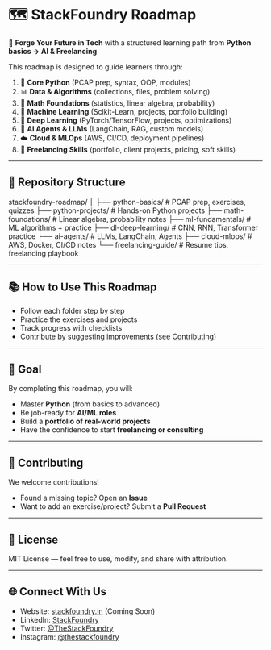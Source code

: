 # 🗺️ StackFoundry Roadmap
🚀 **Forge Your Future in Tech** with a structured learning path from **Python basics → AI & Freelancing**  

This roadmap is designed to guide learners through:  
1. 🐍 **Core Python** (PCAP prep, syntax, OOP, modules)  
2. 📊 **Data & Algorithms** (collections, files, problem solving)  
3. 🔢 **Math Foundations** (statistics, linear algebra, probability)  
4. 🤖 **Machine Learning** (Scikit-Learn, projects, portfolio building)  
5. 🧠 **Deep Learning** (PyTorch/TensorFlow, projects, optimizations)  
6. 💬 **AI Agents & LLMs** (LangChain, RAG, custom models)  
7. ☁️ **Cloud & MLOps** (AWS, CI/CD, deployment pipelines)  
8. 💼 **Freelancing Skills** (portfolio, client projects, pricing, soft skills)

---

## 📂 Repository Structure
stackfoundry-roadmap/
│
├── python-basics/ # PCAP prep, exercises, quizzes
├── python-projects/ # Hands-on Python projects
├── math-foundations/ # Linear algebra, probability notes
├── ml-fundamentals/ # ML algorithms + practice
├── dl-deep-learning/ # CNN, RNN, Transformer practice
├── ai-agents/ # LLMs, LangChain, Agents
├── cloud-mlops/ # AWS, Docker, CI/CD notes
└── freelancing-guide/ # Resume tips, freelancing playbook


---

## 📚 How to Use This Roadmap
- Follow each folder step by step  
- Practice the exercises and projects  
- Track progress with checklists  
- Contribute by suggesting improvements (see [Contributing](#-contributing))  

---

## 🎯 Goal
By completing this roadmap, you will:  
- Master **Python** (from basics to advanced)  
- Be job-ready for **AI/ML roles**  
- Build a **portfolio of real-world projects**  
- Have the confidence to start **freelancing or consulting**  

---

## 🤝 Contributing
We welcome contributions!  
- Found a missing topic? Open an **Issue**  
- Want to add an exercise/project? Submit a **Pull Request**  

---

## 📜 License
MIT License — feel free to use, modify, and share with attribution.  

---

## 🌐 Connect With Us
- Website: [stackfoundry.in](https://stackfoundry.in) (Coming Soon)  
- LinkedIn: [StackFoundry](https://www.linkedin.com/company/stackfoundry)  
- Twitter: [@TheStackFoundry](https://twitter.com/TheStackFoundry)  
- Instagram: [@thestackfoundry](https://www.instagram.com/thestackfoundry)  
